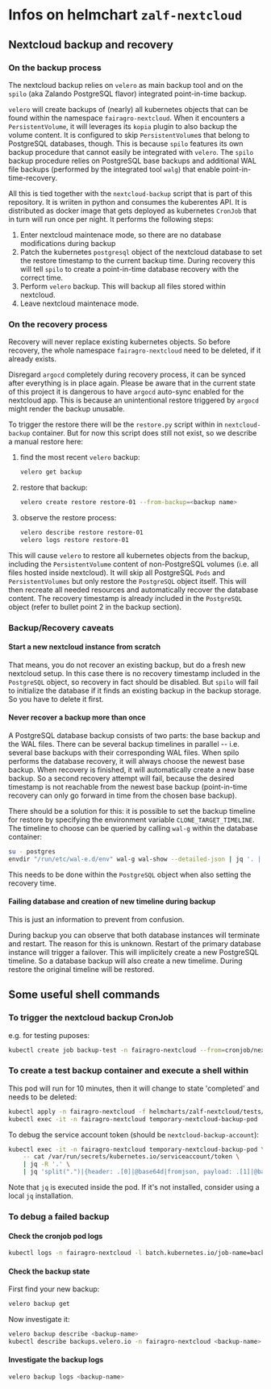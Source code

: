 # Infos on helmchart `zalf-nextcloud` #

## Nextcloud backup and recovery ##

### On the backup process ###

The nextcloud backup relies on `velero` as main backup tool and on the `spilo` (aka Zalando PostgreSQL flavor)
integrated point-in-time backup.

`velero` will create backups of (nearly) all kubernetes objects that can be
found within the namespace `fairagro-nextcloud`. When it encounters a `PersistentVolume`, it will leverages
its `kopia` plugin to also backup the volume content. It is configured to skip `PersistentVolume`s that belong
to PostgreSQL databases, though. This is because `spilo` features its own backup procedure that cannot easily
be integrated with `velero`. The `spilo` backup procedure relies on PostgreSQL
base backups and additional WAL file backups (performed by the integrated tool `walg`) that enable
point-in-time-recovery.

All this is tied together with the `nextcloud-backup` script that is part of this repository. It is wriiten in
python and consumes the kuberentes API. It is distributed as docker image that gets deployed as kubernetes
`CronJob` that in turn will run once per night. It performs the following steps:

1. Enter nextcloud maintenace mode, so there are no database modifications during backup
2. Patch the kubernetes `postgresql` object of the nextcloud database to set the restore timestamp to the current
   backup time. During recovery this will tell `spilo` to create a point-in-time database recovery with the
   correct time.
3. Perform `velero` backup. This will backup all files stored within nextcloud.
4. Leave nextcloud maintenace mode.

### On the recovery process ###

Recovery will never replace existing kubernetes objects. So before recovery, the whole namespace
`fairagro-nextcloud` need to be deleted, if it already exists.

Disregard `argocd` completely during recovery process, it can be synced after everything is in place again. Please
be aware that in the current state of this project it is dangerous to have `argocd` auto-sync enabled for the
nextcloud app. This is because an unintentional restore triggered by `argocd` might render the backup unusable.

To trigger the restore there will be the `restore.py` script within in `nextcloud-backup` container. But for now
this script does still not exist, so we describe a manual restore here:

1. find the most recent `velero` backup:

   ```bash
   velero get backup
   ```

2. restore that backup:

   ```bash
   velero create restore restore-01 --from-backup=<backup name>
   ```

3. observe the restore process:

   ```bash
   velero describe restore restore-01
   velero logs restore restore-01
   ```

This will cause `velero` to restore all kubernetes objects from the backup, including the `PersistentVolume`
content of non-PostgreSQL volumes (i.e. all files hosted inside nextcloud). It will skip all PostgreSQL `Pods`
and `PersistentVolumes` but only restore the `PostgreSQL` object itself. This will then recreate all needed
resources and automatically recover the database content. The recovery timestamp is already included
in the `PostgreSQL` object (refer to bullet point 2 in the backup section).

### Backup/Recovery caveats ###

#### Start a new nextcloud instance from scratch ####

That means, you do not recover an existing backup, but do a fresh new nextcloud setup. In this case there is
no recovery timestamp included in the `PostgreSQL` object, so recovery in fact should be disabled. But `spilo`
will fail to initialize the database if it finds an existing backup in the backup storage. So you have to
delete it first.

#### Never recover a backup more than once ####

A PostgreSQL database backup consists of two parts: the base backup and the WAL files. There can be several
backup timelines in parallel -- i.e. several base backups with their corresponding WAL files. When spilo
performs the database recovery, it will always choose the newest base backup. When recovery is finished, it
will automatically create a new base backup. So a second recovery attempt will fail, because the desired
timestamp is not reachable from the newest base backup (point-in-time recovery can only go forward in time
from the chosen base backup).

There should be a solution for this: it is possible to set the backup timeline for restore by specifying the
environment variable `CLONE_TARGET_TIMELINE`. The timeline to choose can be queried by calling `wal-g` within
the database container:

```bash
su - postgres
envdir "/run/etc/wal-e.d/env" wal-g wal-show --detailed-json | jq '. | max_by(.id) | .id'
```

This needs to be done within the `PostgreSQL` object when also setting the recovery time.

#### Failing database and creation of new timeline during backup ####

This is just an information to prevent from confusion.

During backup you can observe that both database instances will terminate and restart. The reason for this is
unknown. Restart of the primary database instance will trigger a failover. This will implicitely create a new
PostgreSQL timeline. So a database backup will also create a new timelime. During restore the original timeline
will be restored.

## Some useful shell commands ##

### To trigger the nextcloud backup CronJob ###

e.g. for testing puposes:

```bash
kubectl create job backup-test -n fairagro-nextcloud --from=cronjob/nextcloud-backup-cronjob
```

### To create a test backup container and execute a shell within ###

This pod will run for 10 minutes, then it will change to state 'completed' and needs to be deleted:

```bash
kubectl apply -n fairagro-nextcloud -f helmcharts/zalf-nextcloud/tests/backup-pod-with-shell.yaml
kubectl exec -it -n fairagro-nextcloud temporary-nextcloud-backup-pod -- sh
```

To debug the service account token (should be `nextcloud-backup-account`):

```bash
kubectl exec -it -n fairagro-nextcloud temporary-nextcloud-backup-pod \
    -- cat /var/run/secrets/kubernetes.io/serviceaccount/token \
    | jq -R '.' \
    | jq 'split(".")|{header: .[0]|@base64d|fromjson, payload: .[1]|@base64d|fromjson}'
```

Note that `jq` is executed inside the pod. If it's not installed, consider using a local `jq` installation.

### To debug a failed backup ###

#### Check the cronjob pod logs ####

```bash
kubectl logs -n fairagro-nextcloud -l batch.kubernetes.io/job-name=backup-test
```

#### Check the backup state ####

First find your new backup:

```bash
velero backup get
```

Now investigate it:

```bash
velero backup describe <backup-name>
kubectl describe backups.velero.io -n fairagro-nextcloud <backup-name>
```

#### Investigate the backup logs ####

```bash
velero backup logs <backup-name>
```
